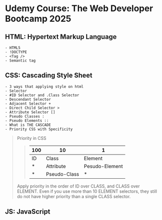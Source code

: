 # Udemy Course: The Web Developer Bootcamp 2025

## HTML: Hypertext Markup Language
    - HTML5
    - !DOCTYPE
    - <Tag />
    - Semantic tag

## CSS: Cascading Style Sheet
    - 3 ways that applying style on html
    - Selector
    - #ID Selector and .Class Selector
    - Descendant Selector
    - Adjacent Selector +
    - Direct Child Selector >
    - Attribute Selector []
    - Pseudo Classes :
    - Pseudo Elements ::
    - What is THE CASCADE
    - Priority CSS with Specificity

> Priority in CSS
>> | 100 | 10 | 1 |
>> |----|----|----|
>> |ID|Class|Element|
>> |*|Attribute|Pesudo-Element|
>> |*|Pseudo-Class|*|
> Apply priority in the order of ID over CLASS, and CLASS over ELEMENT. Even if you use more than 10 ELEMENT selectors, they still do not have higher priority than a single CLASS selector.

## JS: JavaScript